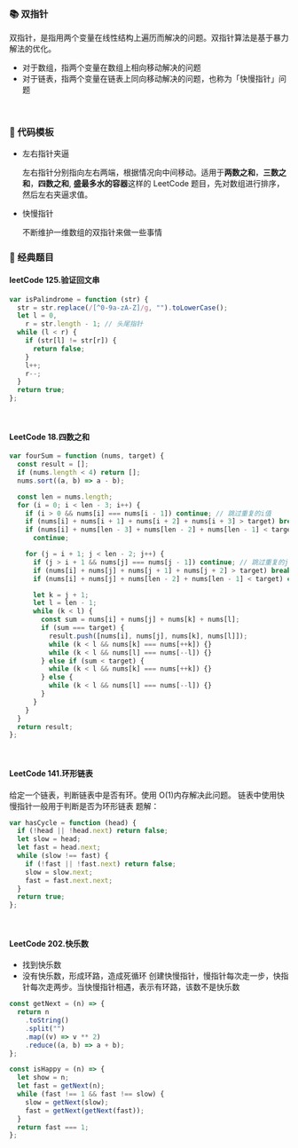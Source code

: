 ### 📚 双指针

双指针，是指用两个变量在线性结构上遍历而解决的问题。双指针算法是基于暴力解法的优化。

- 对于数组，指两个变量在数组上相向移动解决的问题
- 对于链表，指两个变量在链表上同向移动解决的问题，也称为「快慢指针」问题

<br/>

### 🤔 代码模板

- 左右指针夹逼

  左右指针分别指向左右两端，根据情况向中间移动。适用于**两数之和**，**三数之和**，**四数之和**, **盛最多水的容器**这样的 LeetCode 题目，先对数组进行排序，然后左右夹逼求值。

- 快慢指针

  不断维护一维数组的双指针来做一些事情
  <br/>

### 🏫 经典题目

#### leetCode 125.验证回文串

```js
var isPalindrome = function (str) {
  str = str.replace(/[^0-9a-zA-Z]/g, "").toLowerCase();
  let l = 0,
    r = str.length - 1; // 头尾指针
  while (l < r) {
    if (str[l] != str[r]) {
      return false;
    }
    l++;
    r--;
  }
  return true;
};
```

<br/>

#### LeetCode 18.四数之和

```js
var fourSum = function (nums, target) {
  const result = [];
  if (nums.length < 4) return [];
  nums.sort((a, b) => a - b);

  const len = nums.length;
  for (i = 0; i < len - 3; i++) {
    if (i > 0 && nums[i] === nums[i - 1]) continue; // 跳过重复的i值
    if (nums[i] + nums[i + 1] + nums[i + 2] + nums[i + 3] > target) break;
    if (nums[i] + nums[len - 3] + nums[len - 2] + nums[len - 1] < target)
      continue;

    for (j = i + 1; j < len - 2; j++) {
      if (j > i + 1 && nums[j] === nums[j - 1]) continue; // 跳过重复的j值
      if (nums[i] + nums[j] + nums[j + 1] + nums[j + 2] > target) break;
      if (nums[i] + nums[j] + nums[len - 2] + nums[len - 1] < target) continue;

      let k = j + 1;
      let l = len - 1;
      while (k < l) {
        const sum = nums[i] + nums[j] + nums[k] + nums[l];
        if (sum === target) {
          result.push([nums[i], nums[j], nums[k], nums[l]]);
          while (k < l && nums[k] === nums[++k]) {}
          while (k < l && nums[l] === nums[--l]) {}
        } else if (sum < target) {
          while (k < l && nums[k] === nums[++k]) {}
        } else {
          while (k < l && nums[l] === nums[--l]) {}
        }
      }
    }
  }
  return result;
};
```

<br/>

#### LeetCode 141.环形链表

给定一个链表，判断链表中是否有环。使用 O(1)内存解决此问题。
链表中使用快慢指针一般用于判断是否为环形链表
题解：

```js
var hasCycle = function (head) {
  if (!head || !head.next) return false;
  let slow = head;
  let fast = head.next;
  while (slow !== fast) {
    if (!fast || !fast.next) return false;
    slow = slow.next;
    fast = fast.next.next;
  }
  return true;
};
```

<br/>

#### LeetCode 202.快乐数

- 找到快乐数
- 没有快乐数，形成环路，造成死循环
  创建快慢指针，慢指针每次走一步，快指针每次走两步。当快慢指针相遇，表示有环路，该数不是快乐数

```js
const getNext = (n) => {
  return n
    .toString()
    .split("")
    .map((v) => v ** 2)
    .reduce((a, b) => a + b);
};

const isHappy = (n) => {
  let show = n;
  let fast = getNext(n);
  while (fast !== 1 && fast !== slow) {
    slow = getNext(slow);
    fast = getNext(getNext(fast));
  }
  return fast === 1;
};
```
